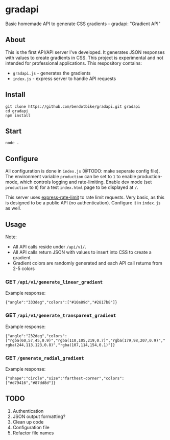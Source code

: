 
# gradapi
Basic homemade API to generate CSS gradients - gradapi: "Gradient API"

## About
This is the first API/API server I've developed. It generates JSON responses with values to create gradients in CSS. This project is experimental and not intended for professional applications. This respository contains:
- ```gradapi.js``` - generates the gradients
- ```index.js``` - express server to handle API requests

## Install
```
git clone https://github.com/bendotbike/gradapi.git gradapi
cd gradapi
npm install
```

## Start
```node .```

## Configure
All configuration is done in ```index.js``` (@TODO: make seperate config file).
The environment variable ```production``` can be set to ```1``` to enable production-mode, which controls logging and rate-limiting. Enable dev mode (set ```production``` to ```0```) for a test ```index.html``` page to be displayed at ```/```.

This server uses [express-rate-limit](https://www.npmjs.com/package/express-rate-limit) to rate limit requests. Very basic, as this is designed to be a public API (no authentication). Configure it in ```index.js``` as well.

## Usage
Note:
- All API calls reside under ```/api/v1/```.
- All API calls return JSON with values to insert into CSS to create a gradient
- Gradient colors are randomly generated and each API call returns from 2-5 colors

### GET ```/api/v1/generate_linear_gradient```
Example response: 

```{"angle":"333deg","colors":["#10a89d","#2817b8"]}```


### GET ```/api/v1/generate_transparent_gradient```
Example response:

```{"angle":"232deg","colors":["rgba(60,57,45,0.9)","rgba(110,105,219,0.7)","rgba(179,98,207,0.9)","rgba(244,113,123,0.8)","rgba(107,114,154,0.1)"]}```


### GET ```/generate_radial_gradient```
Example response:

```{"shape":"circle","size":"farthest-corner","colors":["#d79416","#87dd8d"]}```

## TODO
1. Authentication
2. JSON output formatting?
3. Clean up code
4. Configuration file
5. Refactor file names
